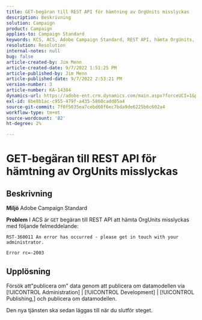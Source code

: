 ```yaml
---
title: GET-begäran till REST API för hämtning av OrgUnits misslyckas
description: Beskrivning
solution: Campaign
product: Campaign
applies-to: Campaign Standard
keywords: KCS, ACS, Adobe Campaign Standard, REST API, hämta OrgUnits, failed, republish, data model
resolution: Resolution
internal-notes: null
bug: false
article-created-by: Jim Menn
article-created-date: 9/7/2022 1:51:25 PM
article-published-by: Jim Menn
article-published-date: 9/7/2022 2:53:21 PM
version-number: 3
article-number: KA-14384
dynamics-url: https://adobe-ent.crm.dynamics.com/main.aspx?forceUCI=1&pagetype=entityrecord&etn=knowledgearticle&id=f6147927-b42e-ed11-9db1-0022480866ad
exl-id: 8be8b1ac-c955-479f-a435-5860cadd05a4
source-git-commit: 7f0f5035ea7cebd60f6ec7bda9de6225b6c602a4
workflow-type: tm+mt
source-wordcount: '82'
ht-degree: 2%

---
```


# GET-begäran till REST API för hämtning av OrgUnits misslyckas

## Beskrivning


<b>Miljö</b>
Adobe Campaign Standard

<b>Problem</b>
I ACS är `GET` begäran till REST API att hämta OrgUnits misslyckas med följande felmeddelande:


```
RST-360011 An error has occurred - please get in touch with your administrator.

Error rc=-2003
```



## Upplösning


Försök att&quot;publicera om&quot; data genom att publicera om datamodellen via [!UICONTROL Administration] | [!UICONTROL Development] | [!UICONTROL Publishing,] och publicera om datamodellen.

Den nya tjänsten ska sedan läggas till när du slutför steget.
